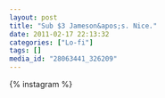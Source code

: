 ```yaml
---
layout: post
title: "Sub $3 Jameson&apos;s. Nice."
date: 2011-02-17 22:13:32
categories: ["Lo-fi"]
tags: []
media_id: "28063441_326209"
---
```


{% instagram %}
